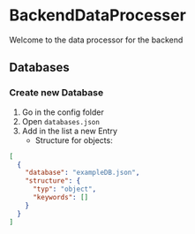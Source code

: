 # BackendDataProcesser

<p>Welcome to the data processor for the backend</p>

## Databases
### Create new Database
1. Go in the config folder
2. Open `databases.json`
3. Add in the list a new Entry
   - Structure for objects:
```json
[
  {
    "database": "exampleDB.json",
    "structure": {
      "typ": "object",
      "keywords": []
    }
  }
]
```
